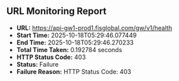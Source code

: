 ## URL Monitoring Report

- **URL:** https://api-gw1-prod1.fisglobal.com/gw/v1/health
- **Start Time:** 2025-10-18T05:29:46.077449
- **End Time:** 2025-10-18T05:29:46.270233
- **Total Time Taken:** 0.192784 seconds
- **HTTP Status Code:** 403
- **Status:** Failure
- **Failure Reason:** HTTP Status Code: 403
